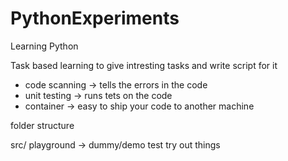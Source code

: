 # PythonExperiments
Learning Python

 Task based learning 
    to give intresting tasks and write script for it

- code scanning -> tells the errors in the code
- unit testing -> runs tets on the code
- container -> easy to ship your code to another machine 


folder structure

src/
    playground -> dummy/demo test try out things
